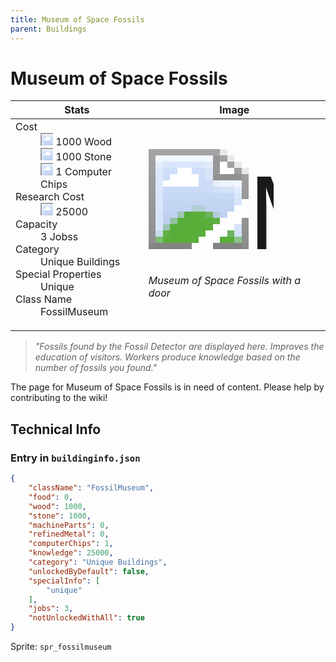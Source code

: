 ```yaml
---
title: Museum of Space Fossils
parent: Buildings
---
```

# Museum of Space Fossils

[//]: # (Pre-generated content)
<table><thead><tr><th>Stats</th><th>Image</th></tr></thead><tbody><tr><td><dl><dt>Cost</dt><dd><div class="resource-icon"><img style="object-position: -637px -751px;" src="https://tfe2-wiki.github.io/assets/sprites.png"></div> 1000 Wood<br><div class="resource-icon"><img style="object-position: -637px -737px;" src="https://tfe2-wiki.github.io/assets/sprites.png"></div> 1000 Stone<br><div class="resource-icon"><img style="object-position: -526px -523px;" src="https://tfe2-wiki.github.io/assets/sprites.png"></div> 1 Computer Chips</dd><dt>Research Cost</dt><dd><div class="resource-icon"><img style="object-position: -268px -522px;" src="https://tfe2-wiki.github.io/assets/sprites.png"></div> 25000</dd><dt>Capacity</dt><dd>3 Jobss</dd><dt>Category</dt><dd>Unique Buildings</dd><dt>Special Properties</dt><dd>Unique</dd><dt>Class Name</dt><dd>FossilMuseum</dd></dl></td><td><style>.building-image {width: 200px;height: 200px;overflow: hidden;position: relative;}.building-image img {image-rendering: pixelated;object-fit: none;transform: scale(10);transform-origin: left top;position: absolute;left: 0;top: 0;}.resource-image {width: 200px;height: 200px;overflow: hidden;position: relative;}.resource-image img {image-rendering: pixelated;object-fit: none;transform: scale(20);transform-origin: left top;position: absolute;left: 0;top: 0;}.building-icon {width: 20px;height: 20px;overflow: hidden;position: relative;display: inline-block;}.building-icon img {image-rendering: pixelated;object-fit: none;transform: scale(1);transform-origin: left top;position: absolute;left: 0;top: 0;}.resource-icon {width: 20px;height: 20px;overflow: hidden;position: relative;display: inline-block;}.resource-icon img {image-rendering: pixelated;object-fit: none;transform: scale(2);transform-origin: left top;position: absolute;left: 0;top: 0;}</style><div class="building-image"><img style="object-position: -824px -825px;" src="https://tfe2-wiki.github.io/assets/sprites.png" alt="Museum of Space Fossils Back"><img style="object-position: -802px -825px;" src="https://tfe2-wiki.github.io/assets/sprites.png" alt="Museum of Space Fossils"></div><i>Museum of Space Fossils with a door</i></td></tr></tbody></table><blockquote><i>"Fossils found by the Fossil Detector are displayed here. Improves the education of visitors. Workers produce knowledge based on the number of fossils you found."</i></blockquote>

The page for Museum of Space Fossils is in need of content. Please help by contributing to the wiki!

## Technical Info
### Entry in `buildinginfo.json`

```json
{
    "className": "FossilMuseum",
    "food": 0,
    "wood": 1000,
    "stone": 1000,
    "machineParts": 0,
    "refinedMetal": 0,
    "computerChips": 1,
    "knowledge": 25000,
    "category": "Unique Buildings",
    "unlockedByDefault": false,
    "specialInfo": [
        "unique"
    ],
    "jobs": 3,
    "notUnlockedWithAll": true
}
```

Sprite: `spr_fossilmuseum`


